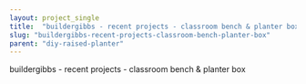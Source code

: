 ```yaml
---
layout: project_single
title:  "buildergibbs - recent projects - classroom bench & planter box"
slug: "buildergibbs-recent-projects-classroom-bench-planter-box"
parent: "diy-raised-planter"
---
```

buildergibbs - recent projects - classroom bench & planter box